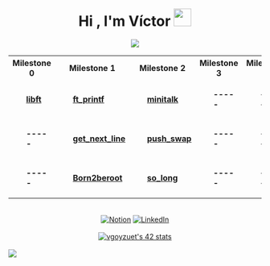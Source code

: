 <h1 align="center"><b>Hi , I'm Víctor </b><img src="https://media.giphy.com/media/hvRJCLFzcasrR4ia7z/giphy.gif" width="35"></h1>
<!--  -->
<p align="center">
  <a href="https://github.com/DenverCoder1/readme-typing-svg"><img src="https://readme-typing-svg.herokuapp.com?font=Time+New+Roman&color=00FF00&size=25&center=true&vCenter=true&width=600&height=100&lines=...&hearts;++;Student+at+42;C,+C%2B%2B,+Python;Unix+signals,+Algorithms,+Graphics;Learning+in+progress...&"></a>
</p>

<!--  -->
<table align="center">
  <tr>
    <th>Milestone 0</th>
    <th>Milestone 1</th>
    <th>Milestone 2</th>
    <th>Milestone 3</th>
    <th>Milestone 4</th>
    <th>Milestone 5</th>
    <th>Milestone 6</th>
  </tr>
<!-- Start Row 1 -->
  <tr>
    <td align="left">
      <ul>
        <b><a href="https://github.com/victor-goyzueta/libft">libft</a><br></b>
      </ul>
    </td>
    <td align="left">
      <ul>
        <b><a href="https://github.com/victor-goyzueta/ft_printf">ft_printf</a><br></b>
      </ul>
    </td>
    <td align="left">
      <ul>
        <b><a href="https://github.com/victor-goyzueta/minitalk">minitalk</a><br></b>
      </ul>
    </td>
    <td align="left">
      <ul>
        <b><a>-----</a><br></b>
      </ul>
    </td>
    <td align="left">
      <ul>
        <b><a>-----</a><br></b>
      </ul>
    </td>
    <td align="left">
      <ul>
        <b><a>-----</a><br></b>
      </ul>
    </td>
    <td align="left">
      <ul>
        <b><a>-----</a><br></b>
      </ul>
    </td>
  </tr>
<!-- Start Row 2 -->
  <tr align="center">
    <td align="left">
      <ul>
        <b><a>-----</a><br></b>
      </ul>
    </td>
    <td align="left">
      <ul>
        <b><a href="https://github.com/victor-goyzueta/get_next_line">get_next_line</a><br></b>
      </ul>
    </td>
    <td align="left">
      <ul>
        <b><a href="https://github.com/victor-goyzueta/push_swap">push_swap</a><br></b>
      </ul>
    </td>
    <td align="left">
      <ul>
        <b><a>-----</a><br></b>
      </ul>
    </td>
    <td align="left">
      <ul>
        <b><a>-----</a><br></b>
      </ul>
    </td>
    <td align="left">
      <ul>
        <b><a>-----</a><br></b>
      </ul>
    </td>
    <td align="left">
      <ul>
        <b><a>-----</a><br></b>
      </ul>
    </td>
  </tr>
<!-- Start of row 3 -->
  <tr align="left">
    <td align="left">
      <ul>
        <b><a>-----</a><br></b>
      </ul>
    </td>
    <td align="left">
      <ul>
        <b><a href="https://github.com/victor-goyzueta/Born2beroot">Born2beroot</a><br></b>
      </ul>
    </td>
    <td align="left">
      <ul>
        <b><a href="https://github.com/victor-goyzueta/so_long">so_long</a><br></b>
      </ul>
    </td>
    <td align="left">
      <ul>
        <b><a>-----</a><br></b>
      </ul>
    </td>
    <td align="left">
      <ul>
        <b><a>-----</a><br></b>
      </ul>
    </td>
    <td align="left">
      <ul>
        <b><a>-----</a><br></b>
      </ul>
    </td>
    <td align="left">
      <ul>
        <b><a>-----</a><br></b>
      </ul>
    </td>
  </tr>
</table>

<br>

<!--  -->
<div align="center">
  <a href="https://bit.ly/victor-goyzueta"><img src="https://img.shields.io/badge/Web-black" alt="Notion"></a>
  <a href="https://www.linkedin.com/in/victor-goyzueta/"><img src="https://img.shields.io/badge/LinkedIn-blue" alt="LinkedIn"></a>
</div>

<br>

<!--  -->
<div align="center">
  <a href="https://github.com/victor-goyzueta"><img src="https://badge.mediaplus.ma/darkblue/vgoyzuet?1337Badge=off&UM6P=off" alt="vgoyzuet's 42 stats" /></a>
</div>

<br>

<!--  -->
<img src="https://user-images.githubusercontent.com/73097560/115834477-dbab4500-a447-11eb-908a-139a6edaec5c.gif">

<br>
